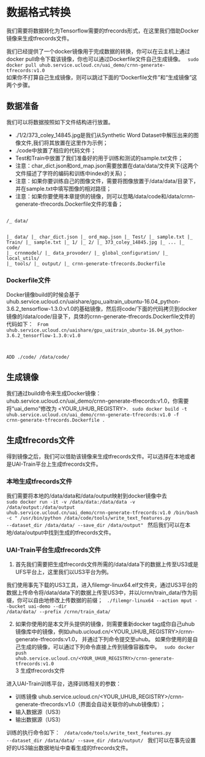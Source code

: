 

# 数据格式转换
我们需要将数据转化为Tensorflow需要的tfrecords形式，在这里我们借助Docker镜像来生成tfrecords文件。

我们已经提供了一个docker镜像用于完成数据的转换，你可以在云主机上通过docker pull命令下载该镜像，你也可以通过Dockerfile文件自己生成镜像。
<code>
sudo docker pull uhub.service.ucloud.cn/uai_demo/crnn-generate-tfrecords:v1.0
</code>
如果你不打算自己生成镜像，则可以跳过下面的“Dockerfile文件”和“生成镜像”这两个步骤。

## 数据准备
我们可以将数据按照如下文件结构进行放置。

  * ./1/2/373\_coley\_14845.jpg是我们从Synthetic Word Dataset中解压出来的图像文件,我们将其放置在这里作为示例；
  * ./code中放置了相应的代码文件；
  * Test和Train中放置了我们准备好的用于训练和测试的sample.txt文件；
  * 注意：char\_dict.json和ord\_map.json需要放置在data/data/文件夹下(这两个文件描述了字符的编码和训练中index的关系)；
  * 注意：如果你要训练自己的图像文件，需要将图像放置于/data/data/目录下，并在sample.txt中填写图像的相对路径；
  * 注意：如果你要使用本章提供的镜像，则可以忽略/data/code和/data/crnn-generate-tfrecords.Dockerfile文件的准备；

<code>
/_ data/

|_ data/
|_ char_dict.json
|_ ord_map.json
    |_ Test/
      |_ sample.txt
    |_ Train/
      |_ sample.txt
    |_ 1/
      |_ 2/
       |_ 373_coley_14845.jpg
    |_ ...
      |_ code/
	|_ crnnmodel/
    |_ data_provoder/
    |_ global_configuration/
    |_ local_utils/
    |_ tools/
      |_ output/
      |_ crnn-generate-tfrecords.Dockerfile
    </code>

### Dockerfile文件
Docker镜像build的时候会基于uhub.service.ucloud.cn/uaishare/gpu\_uaitrain\_ubuntu-16.04\_python-3.6.2\_tensorflow-1.3.0:v1.0的基础镜像，然后将code/下面的代码拷贝到docker镜像的/data/code/目录下，具体的crnn-generate-tfrecords.Dockerfile文件的代码如下：
<code>
From uhub.service.ucloud.cn/uaishare/gpu_uaitrain_ubuntu-16.04_python-3.6.2_tensorflow-1.3.0:v1.0

ADD ./code/ /data/code/
</code>

## 生成镜像
我们通过build命令来生成Docker镜像：uhub.service.ucloud.cn/uai\_demo/crnn-generate-tfrecords:v1.0，你需要将“uai\_demo”修改为 <YOUR\_UHUB\_REGISTRY>.
<code>
sudo docker build -t uhub.service.ucloud.cn/uai_demo/crnn-generate-tfrecords:v1.0 -f crnn-generate-tfrecords.Dockerfile .
</code>

## 生成tfrecords文件
得到镜像之后，我们可以借助该镜像来生成tfrecords文件。可以选择在本地或者是UAI-Train平台上生成tfrecords文件。
### 本地生成tfrecords文件
我们需要将本地的/data/data和/data/output映射到docker镜像中去
<code>
sudo docker run -it -v /data/data:/data/data -v /data/output:/data/output uhub.service.ucloud.cn/uai_demo/crnn-generate-tfrecords:v1.0  /bin/bash -c " /usr/bin/python /data/code/tools/write_text_features.py --dataset_dir /data/data/ --save_dir /data/output"
</code>
然后我们可以在本地/data/output中找到生成的tfrecords文件。
### UAI-Train平台生成tfrecords文件
1. 首先我们需要把生成tfrecords文件所需的/data/data下的数据上传至US3或是UFS平台上，这里我们以US3平台为例。

我们使用事先下载的US3工具，进入filemgr-linux64.elf文件夹，通过US3平台的数据上传命令将/data/data下的数据上传至US3中，并以/crnn/train\_data/作为前缀，你可以自由地修改上传数据的前缀；
<code>
./filemgr-linux64 --action mput --bucket uai-demo --dir /data/data/ --prefix /crnn/train_data/ 
</code>

2. 如果你使用的是本文开头提供的镜像，则需要重新docker tag成你自己uhub 镜像库中的镜像，例如uhub.ucloud.cn/<YOUR\_UHUB\_REGISTRY>/crnn-generate-tfrecords:v1.0， 并通过下列命令提交至uhub。 
   如果你使用的是自己生成的镜像，可以通过下列命令直接上传到镜像容器库中。
   <code>
   sudo docker push uhub.service.ucloud.cn/<YOUR_UHUB_REGISTRY>/crnn-generate-tfrecords:v1.0
   </code>
   3 生成tfrecords文件

进入UAI-Train训练平台，选择训练相关的参数：

  * 训练镜像 uhub.service.ucloud.cn/<YOUR\_UHUB\_REGISTRY>/crnn-generate-tfrecords:v1.0（界面会自动关联你的uhub镜像库）；
  * 输入数据源（US3）
  * 输出数据源（US3）

训练的执行命令如下：
<code>
/data/code/tools/write_text_features.py --dataset_dir /data/data/ --save_dir /data/output/
</code>
我们可以在事先设置好的US3输出数据地址中查看生成的tfrecords文件。




